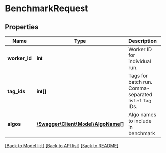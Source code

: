 # BenchmarkRequest

## Properties
Name | Type | Description | Notes
------------ | ------------- | ------------- | -------------
**worker_id** | **int** | Worker ID for individual run. | [optional] 
**tag_ids** | **int[]** | Tags for batch run. Comma-separated list of Tag IDs. | [optional] 
**algos** | [**\Swagger\Client\Model\AlgoName[]**](AlgoName.md) | Algo names to include in benchmark | 

[[Back to Model list]](../README.md#documentation-for-models) [[Back to API list]](../README.md#documentation-for-api-endpoints) [[Back to README]](../README.md)



